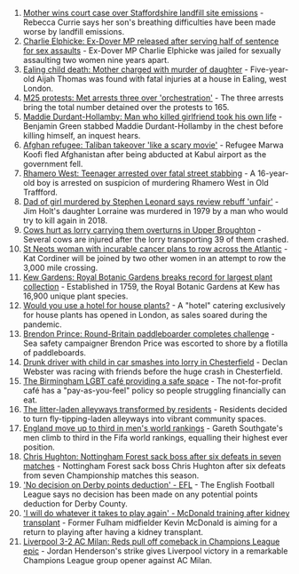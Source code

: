 1. [Mother wins court case over Staffordshire landfill site emissions](https://www.bbc.co.uk/news/uk-england-stoke-staffordshire-58577136?at_medium=RSS&at_campaign=KARANGA) - Rebecca Currie says her son's breathing difficulties have been made worse by landfill emissions.
2. [Charlie Elphicke: Ex-Dover MP released after serving half of sentence for sex assaults](https://www.bbc.co.uk/news/uk-england-kent-58583111?at_medium=RSS&at_campaign=KARANGA) - Ex-Dover MP Charlie Elphicke was jailed for sexually assaulting two women nine years apart.
3. [Ealing child death: Mother charged with murder of daughter](https://www.bbc.co.uk/news/uk-england-london-58583972?at_medium=RSS&at_campaign=KARANGA) - Five-year-old Aijah Thomas was found with fatal injuries at a house in Ealing, west London.
4. [M25 protests: Met arrests three over 'orchestration'](https://www.bbc.co.uk/news/uk-england-beds-bucks-herts-58576582?at_medium=RSS&at_campaign=KARANGA) - The three arrests bring the total number detained over the protests to 165.
5. [Maddie Durdant-Hollamby: Man who killed girlfriend took his own life](https://www.bbc.co.uk/news/uk-england-northamptonshire-58582235?at_medium=RSS&at_campaign=KARANGA) - Benjamin Green stabbed Maddie Durdant-Hollamby in the chest before killing himself, an inquest hears.
6. [Afghan refugee: Taliban takeover 'like a scary movie'](https://www.bbc.co.uk/news/uk-england-58576104?at_medium=RSS&at_campaign=KARANGA) - Refugee Marwa Koofi fled Afghanistan after being abducted at Kabul airport as the government fell.
7. [Rhamero West: Teenager arrested over fatal street stabbing](https://www.bbc.co.uk/news/uk-england-manchester-58582149?at_medium=RSS&at_campaign=KARANGA) - A 16-year-old boy is arrested on suspicion of murdering Rhamero West in Old Traffford.
8. [Dad of girl murdered by Stephen Leonard says review rebuff 'unfair'](https://www.bbc.co.uk/news/uk-england-cambridgeshire-58413667?at_medium=RSS&at_campaign=KARANGA) - Jim Holt's daughter Lorraine was murdered in 1979 by a man who would try to kill again in 2018.
9. [Cows hurt as lorry carrying them overturns in Upper Broughton](https://www.bbc.co.uk/news/uk-england-nottinghamshire-58583258?at_medium=RSS&at_campaign=KARANGA) - Several cows are injured after the lorry transporting 39 of them crashed.
10. [St Neots woman with incurable cancer plans to row across the Atlantic](https://www.bbc.co.uk/news/uk-england-beds-bucks-herts-58577769?at_medium=RSS&at_campaign=KARANGA) - Kat Cordiner will be joined by two other women in an attempt to row the 3,000 mile crossing.
11. [Kew Gardens: Royal Botanic Gardens breaks record for largest plant collection](https://www.bbc.co.uk/news/uk-england-london-58559491?at_medium=RSS&at_campaign=KARANGA) - Established in 1759, the Royal Botanic Gardens at Kew has 16,900 unique plant species.
12. [Would you use a hotel for house plants?](https://www.bbc.co.uk/news/uk-england-london-58575510?at_medium=RSS&at_campaign=KARANGA) - A "hotel" catering exclusively for house plants has opened in London, as sales soared during the pandemic.
13. [Brendon Prince: Round-Britain paddleboarder completes challenge](https://www.bbc.co.uk/news/uk-england-devon-58572635?at_medium=RSS&at_campaign=KARANGA) - Sea safety campaigner Brendon Price was escorted to shore by a flotilla of paddleboards.
14. [Drunk driver with child in car smashes into lorry in Chesterfield](https://www.bbc.co.uk/news/uk-england-derbyshire-58571895?at_medium=RSS&at_campaign=KARANGA) - Declan Webster was racing with friends before the huge crash in Chesterfield.
15. [The Birmingham LGBT café providing a safe space](https://www.bbc.co.uk/news/uk-england-birmingham-58557971?at_medium=RSS&at_campaign=KARANGA) - The not-for-profit café has a "pay-as-you-feel" policy so people struggling financially can eat.
16. [The litter-laden alleyways transformed by residents](https://www.bbc.co.uk/news/uk-england-tees-58559600?at_medium=RSS&at_campaign=KARANGA) - Residents decided to turn fly-tipping-laden alleyways into vibrant community spaces.
17. [England move up to third in men's world rankings](https://www.bbc.co.uk/sport/football/58581144?at_medium=RSS&at_campaign=KARANGA) - Gareth Southgate's men climb to third in the Fifa world rankings, equalling their highest ever position.
18. [Chris Hughton: Nottingham Forest sack boss after six defeats in seven matches](https://www.bbc.co.uk/sport/football/58579227?at_medium=RSS&at_campaign=KARANGA) - Nottingham Forest sack boss Chris Hughton after six defeats from seven Championship matches this season.
19. ['No decision on Derby points deduction' - EFL](https://www.bbc.co.uk/sport/football/58579257?at_medium=RSS&at_campaign=KARANGA) - The English Football League says no decision has been made on any potential points deduction for Derby County.
20. ['I will do whatever it takes to play again' - McDonald training after kidney transplant](https://www.bbc.co.uk/sport/football/58577249?at_medium=RSS&at_campaign=KARANGA) - Former Fulham midfielder Kevin McDonald is aiming for a return to playing after having a kidney transplant.
21. [Liverpool 3-2 AC Milan: Reds pull off comeback in Champions League epic](https://www.bbc.co.uk/sport/football/58561430?at_medium=RSS&at_campaign=KARANGA) - Jordan Henderson's strike gives Liverpool victory in a remarkable Champions League group opener against AC Milan.
